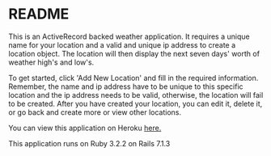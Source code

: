 # README
This is an ActiveRecord backed weather application. It requires a unique name for
your location and a valid and unique ip address to create a location object. The
location will then display the next seven days' worth of weather high's and low's.

To get started, click 'Add New Location' and fill in the required information.
Remember, the name and ip address have to be unique to this specific location and
the ip address needs to be valid, otherwise, the location will fail to be created.
After you have created your location, you can edit it, delete it, or go back and 
create more or view other locations.

You can view this application on Heroku [here.](https://shrouded-ocean-73166-bc3ba23d03ae.herokuapp.com/)

This application runs on Ruby 3.2.2 on Rails 7.1.3
